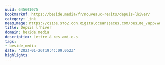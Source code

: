 ```yaml
---
uuid: 645601075
bookmarkOf: https://beside.media/fr/nouveaux-recits/depuis-lhiver/
category: link
headImage: https://cside.sfo2.cdn.digitaloceanspaces.com/beside_/app/www/2020/12/thumbnail-01-BESIDE_Nouveaux-recits_ecoanxiete-1.png
title: Depuis l’hiver
domain: beside.media
description: Lettre à mes ami.e.s
tags:
- beside_media
date: '2023-01-26T19:45:09.052Z'
highlights:
---
```




